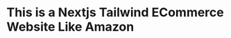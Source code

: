 # This is a Nextjs Tailwind ECommerce Website Like Amazon

<!-- Git, Github, TypeScript, Nextjs, Router -->
